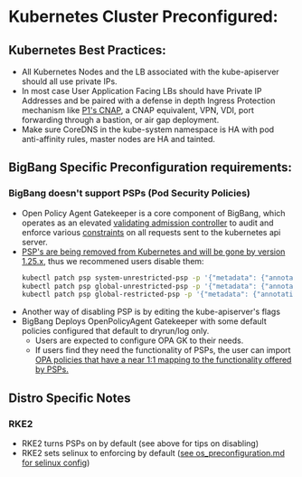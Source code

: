 # Kubernetes Cluster Preconfigured:         

## Kubernetes Best Practices:        
* All Kubernetes Nodes and the LB associated with the kube-apiserver should all use private IPs.
* In most case User Application Facing LBs should have Private IP Addresses and be paired with a defense in depth Ingress Protection mechanism like [P1's CNAP](https://p1.dso.mil/#/products/cnap/), a CNAP equivalent, VPN, VDI, port forwarding through a bastion, or air gap deployment. 
* Make sure CoreDNS in the kube-system namespace is HA with pod anti-affinity rules, master nodes are HA and tainted. 

## BigBang Specific Preconfiguration requirements: 
### BigBang doesn't support PSPs (Pod Security Policies)
* Open Policy Agent Gatekeeper is a core component of BigBang, which operates as an elevated  [validating admission controller](https://kubernetes.io/docs/reference/access-authn-authz/extensible-admission-controllers/) to audit and enforce various [constraints](https://github.com/open-policy-agent/frameworks/tree/master/constraint) on all requests sent to the kubernetes api server.
* [PSP's are being removed from Kubernetes and will be gone by version 1.25.x](https://repo1.dso.mil/platform-one/big-bang/bigbang/-/issues/10), thus we recommened users disable them: 
   ```bash
   kubectl patch psp system-unrestricted-psp -p '{"metadata": {"annotations":{"seccomp.security.alpha.kubernetes.io/allowedProfileNames": "*"}}}'
   kubectl patch psp global-unrestricted-psp -p '{"metadata": {"annotations":{"seccomp.security.alpha.kubernetes.io/allowedProfileNames": "*"}}}'
   kubectl patch psp global-restricted-psp -p '{"metadata": {"annotations":{"seccomp.security.alpha.kubernetes.io/allowedProfileNames": "*"}}}'
   ```
* Another way of disabling PSP is by editing the kube-apiserver's flags
* BigBang Deploys OpenPolicyAgent Gatekeeper with some default policies configured that default to dryrun/log only. 
  * Users are expected to configure OPA GK to their needs.
  * If users find they need the functionality of PSPs, the user can import [OPA policies that have a near 1:1 mapping to the functionality offered by PSPs.](https://github.com/open-policy-agent/gatekeeper-library/tree/master/library/pod-security-policy#pod-security-policies)


## Distro Specific Notes
### RKE2
* RKE2 turns PSPs on by default (see above for tips on disabling)
* RKE2 sets selinux to enforcing by default ([see os_preconfiguration.md for selinux config](os_preconfiguration.md))
